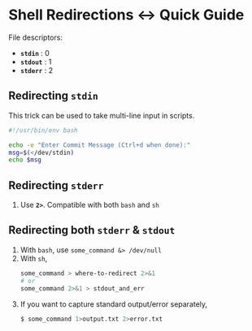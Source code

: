 # Shell Redirections ↔ Quick Guide

File descriptors:

- **`stdin`**  : 0
- **`stdout`** : 1
- **`stderr`** : 2


## Redirecting `stdin`

This trick can be used to take multi-line input in scripts.

```bash
#!/usr/bin/env bash

echo -e "Enter Commit Message (Ctrl+d when done):"
msg=$(</dev/stdin)
echo $msg
```

## Redirecting `stderr`

1. Use **`2>`**. Compatible with both `bash` and `sh`

## Redirecting both `stderr` & `stdout`

1. With `bash`, use `some_command &> /dev/null`
2. With `sh`,
   ```bash
   some_command > where-to-redirect 2>&1
   # or
   some_command 2>&1 > stdout_and_err
   ```
3. If you want to capture standard output/error separately,
   ```bash
   $ some_command 1>output.txt 2>error.txt
   ```
